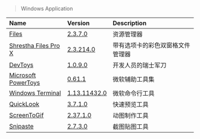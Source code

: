 > Windows Application

| Name                             | Version                            | Description                      |
| :------------------------------- | :--------------------------------- | :------------------------------- |
| [Files][Files]                   | [2.3.7.0][Files-Microsoft]         | 资源管理器                       |
| [Shrestha Files Pro X][SFiles]   | [2.3.214.0][SFiles-Microsoft]      | 带有选项卡的彩色双窗格文件管理器 |
| [DevToys][DevToys]               | [1.0.9.0][DevToys-Microsoft]       | 开发人员的瑞士军刀               |
| [Microsoft PowerToys][PowerToys] | [0.61.1][PowerToys-Microsoft]      | 微软辅助工具集                   |
| [Windows Terminal][Terminal]     | [1.13.11432.0][Terminal-Microsoft] | 微软命令行工具                   |
| [QuickLook][QuickLook]           | [3.7.1.0][QuickLook-Microsoft]     | 快速预览工具                     |
| [ScreenToGif][ScreenToGif]       | [2.37.1.0][ScreenToGif-Microsoft]  | 动图制作工具                     |
| [Snipaste][Snipaste]             | [2.7.3.0][Snipaste-Microsoft]      | 截图贴图工具                     |

[Files]: https://github.com/files-community/Files '跳转主页'
[Files-Microsoft]: https://www.microsoft.com/store/productId/9NGHP3DX8HDX '跳转Microsoft Store'
[SFiles]: https://jptgamesandapps.github.io/ShresthaFiles/ '跳转主页'
[SFiles-Microsoft]: https://www.microsoft.com/store/productId/9NPNFFSV2HQM '跳转Microsoft Store'
[DevToys]: https://github.com/veler/DevToys '跳转主页'
[DevToys-Microsoft]: https://www.microsoft.com/store/productId/9PGCV4V3BK4W '跳转Microsoft Store'
[PowerToys]: https://github.com/microsoft/PowerToys '跳转主页'
[PowerToys-Microsoft]: https://docs.microsoft.com/zh-cn/windows/powertoys/ '跳转Microsoft Docs'
[Terminal]: https://github.com/microsoft/terminal '跳转主页'
[Terminal-Microsoft]: https://www.microsoft.com/store/productId/9N0DX20HK701 '跳转Microsoft Store'
[QuickLook]: https://github.com/QL-Win/QuickLook '跳转主页'
[QuickLook-Microsoft]: https://www.microsoft.com/store/productId/9NV4BS3L1H4S '跳转Microsoft Store'
[ScreenToGif]: https://www.screentogif.com/ '跳转主页'
[ScreenToGif-Microsoft]: https://www.microsoft.com/store/productId/9N3SQK8PDS8G '跳转Microsoft Store'
[Snipaste]: https://www.snipaste.com/ '跳转主页'
[Snipaste-Microsoft]: https://www.microsoft.com/store/productId/9P1WXPKB68KX '跳转Microsoft Store'

